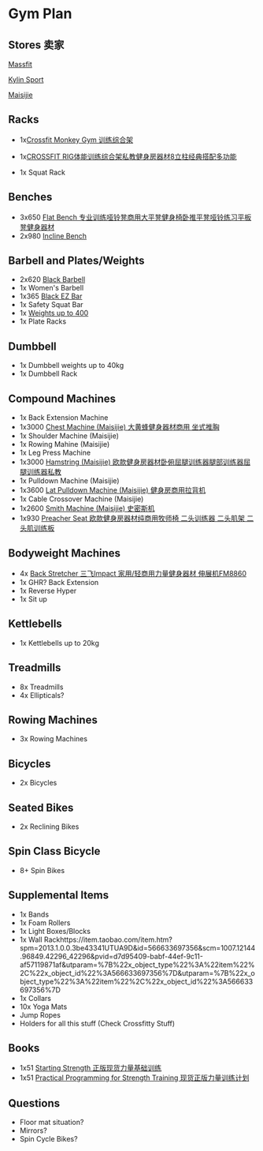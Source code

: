 # Gym Plan

## Stores 卖家
[Massfit](https://maxi.tmall.com/shop/view_shop.htm?spm=a230r.1.14.35.be2d32c1JJ46gK&user_number_id=1764611741)

[Kylin Sport](https://kylinsport.tmall.com/search.htm?spm=a312a.7700718.0.0.2b4e2da312aHEO&search=y)

[Maisijie](https://shop143699949.taobao.com/index.htm?spm=2013.1.w5002-17872910701.2.62416c66ZHXqv9)




## Racks
- 1x[Crossfit Monkey Gym 训练综合架](https://item.taobao.com/item.htm?id=565062569404&ali_refid=a3_430582_1006:1150160601:N:%E7%BB%BC%E5%90%88%E8%AE%AD%E7%BB%83%E6%9E%B6crossfit:fd9d97e03c5b52797750b066df155468&ali_trackid=1_fd9d97e03c5b52797750b066df155468&spm=a230r.1.14.6#detail)
- 1x[CROSSFIT RIG体能训练综合架私教健身房器材8立柱经典搭配多功能](https://item.taobao.com/item.htm?id=536246365119&ali_refid=a3_430008_1006:1123473788:N:crossfit:cb2b3ad6cae839232602464077ec4414&ali_trackid=1_cb2b3ad6cae839232602464077ec4414&spm=a230r.1.0.0)


- 1x Squat Rack

## Benches
- 3x650 [Flat Bench 专业训练哑铃凳商用大平凳健身椅卧推平凳哑铃练习平板凳健身器材](https://detail.tmall.com/item.htm?spm=a230r.1.14.69.718a7fbaOlmWDL&id=45100063212&ns=1&abbucket=13)	
- 2x980 [Incline Bench](https://detail.tmall.com/item.htm?spm=a1z10.5-b-s.w4011-15013193622.28.7780516eoK31Qh&id=19626909220&rn=efb84297c1740187a1866cc03e1eb239&abbucket=20&skuId=41423123948)

## Barbell and Plates/Weights
- 2x620 [Black Barbell](https://detail.tmall.com/item.htm?spm=a1z10.1-b-s.w8942534-15013193590.8.2ed921a0p43zy8&id=26939540227&skuId=3105600895885)
- 1x Women's Barbell
- 1x365 [Black EZ Bar](https://detail.tmall.com/item.htm?spm=a220o.1000855.1998025129.1.6fc629a6c0b9C2&abtest=_AB-LR32-PR32&pvid=cf8896cd-b462-4eb3-ada9-b01d6981f593&pos=1&abbucket=_AB-M32_B3&acm=03054.1003.1.2768562&id=27316536042&scm=1007.16862.95220.23864_0)
- 1x Safety Squat Bar
- 1x [Weights up to 400](https://item.taobao.com/item.htm?spm=2013.1.0.0.488979e8Vltz1r&id=36482960809&scm=1007.12144.96849.42296_42296&pvid=5c072ba8-d369-430d-bc9e-a78e59e05dec&utparam=%7B%22x_object_type%22%3A%22item%22%2C%22x_object_id%22%3A36482960809%7D&utparam=%7B%22x_object_type%22%3A%22item%22%2C%22x_object_id%22%3A36482960809%7D)
- 1x Plate Racks


## Dumbbell
- 1x Dumbbell weights up to 40kg
- 1x Dumbbell Rack

## Compound Machines
- 1x Back Extension Machine
- 1x3000 [Chest Machine (Maisijie) 大黄蜂健身器材商用 坐式推胸](https://item.taobao.com/item.htm?spm=2013.1.20141003.4.4eb356bcTzUEIx&scm=1007.10011.70203.100200300000001&id=559846648738&pvid=115ba610-8852-424a-a737-e1a432166f8c)
- 1x Shoulder Machine (Maisijie)
- 1x Rowing Mahine (Maisijie)
- 1x Leg Press Machine
- 1x3000 [Hamstring (Maisijie) 欧款健身房器材卧俯屈腿训练器腿部训练器屈腿训练器私教](http://item.taobao.com/item.htm?spm=2013.1.20141002.9.4eb356bcTzUEIx&scm=1007.10009.70205.100200300000001&id=536361408786&pvid=79927421-a473-4f61-ad6f-cc9def5ec983)
- 1x Pulldown Machine (Maisijie)
- 1x3600 [Lat Pulldown Machine (Maisijie) 健身房商用拉背机](https://item.taobao.com/item.htm?spm=a1z10.3-c.w4002-17304527080.82.4f225a6cg4dtJ0&id=559648080390)
- 1x Cable Crossover Machine (Maisijie)
- 1x2600 [Smith Machine (Maisijie) 史密斯机](https://item.taobao.com/item.htm?spm=2013.1.1998246703.2.7b001500Lddm6a&id=535593032733&taskid=73217450)
- 1x930 [Preacher Seat 欧款健身房器材纯商用牧师椅 二头训练器 二头肌架 二头肌训练板 ](https://item.taobao.com/item.htm?spm=a1z10.3-c.w4002-17304527080.30.eb835a6cMSD8M5&id=536477413868)

## Bodyweight Machines
- 4x [Back Stretcher 三飞Impact 家用/轻商用力量健身器材  伸展机FM8860](https://item.taobao.com/item.htm?spm=a1z0d.6639537.1997196601.26.626c7484uRHHxw&id=44576461353)
- 1x GHR? Back Extension
- 1x Reverse Hyper
- 1x Sit up

## Kettlebells
- 1x Kettlebells up to 20kg

## Treadmills
- 8x Treadmills
- 4x Ellipticals?

## Rowing Machines
- 3x Rowing Machines

## Bicycles
- 2x Bicycles

## Seated Bikes
- 2x Reclining Bikes

## Spin Class Bicycle
- 8+ Spin Bikes

## Supplemental Items
- 1x Bands
- 1x Foam Rollers
- 1x Light Boxes/Blocks
- 1x Wall Rackhttps://item.taobao.com/item.htm?spm=2013.1.0.0.3be43341UTUA9D&id=566633697356&scm=1007.12144.96849.42296_42296&pvid=d7d95409-babf-44ef-9c11-af57119871af&utparam=%7B%22x_object_type%22%3A%22item%22%2C%22x_object_id%22%3A566633697356%7D&utparam=%7B%22x_object_type%22%3A%22item%22%2C%22x_object_id%22%3A566633697356%7D
- 1x Collars
- 10x Yoga Mats
- Jump Ropes
- Holders for all this stuff (Check Crossfitty Stuff)
## Books
- 1x51 [Starting Strength 正版现货力量基础训练](https://detail.tmall.com/item.htm?spm=a230r.1.14.112.335a4f43y6WnW7&id=536839531397&ns=1&abbucket=13)
- 1x51 [Practical Programming for Strength Training 现货正版力量训练计划](https://detail.tmall.com/item.htm?id=565913863556&spm=a220o.1000855.1998099587.1.2eac58eeMk9BMU)

## Questions
- Floor mat situation?
- Mirrors?
- Spin Cycle Bikes?

